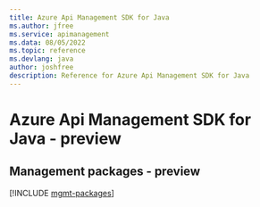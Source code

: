 ```yaml
---
title: Azure Api Management SDK for Java
ms.author: jfree
ms.service: apimanagement
ms.data: 08/05/2022
ms.topic: reference
ms.devlang: java
author: joshfree
description: Reference for Azure Api Management SDK for Java
---
```

# Azure Api Management SDK for Java - preview

## Management packages - preview
[!INCLUDE [mgmt-packages](api-management-mgmt-index.md)]